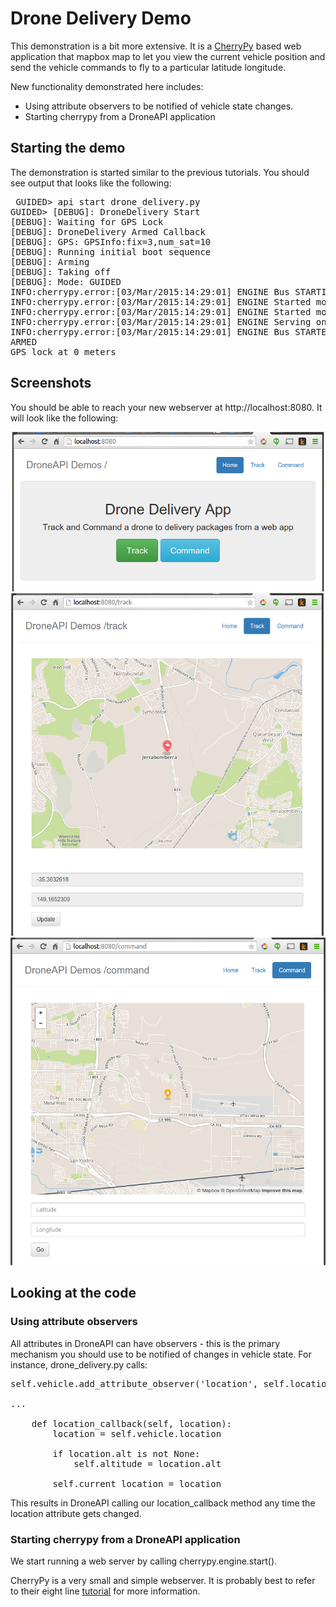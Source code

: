 

# Drone Delivery Demo

This demonstration is a bit more extensive.  It is a [CherryPy](http://www.cherrypy.org) based web application that mapbox map to let you view the current vehicle position and send the vehicle commands to fly to a particular latitude longitude.

New functionality demonstrated here includes:
* Using attribute observers to be notified of vehicle state changes.
* Starting cherrypy from a DroneAPI application

## Starting the demo

The demonstration is started similar to the previous tutorials.  You should see output that looks like the following:

<pre>
 GUIDED> api start drone_delivery.py
GUIDED> [DEBUG]: DroneDelivery Start
[DEBUG]: Waiting for GPS Lock
[DEBUG]: DroneDelivery Armed Callback
[DEBUG]: GPS: GPSInfo:fix=3,num_sat=10
[DEBUG]: Running initial boot sequence
[DEBUG]: Arming
[DEBUG]: Taking off
[DEBUG]: Mode: GUIDED
INFO:cherrypy.error:[03/Mar/2015:14:29:01] ENGINE Bus STARTING
INFO:cherrypy.error:[03/Mar/2015:14:29:01] ENGINE Started monitor thread '_TimeoutMonitor'.
INFO:cherrypy.error:[03/Mar/2015:14:29:01] ENGINE Started monitor thread 'Autoreloader'.
INFO:cherrypy.error:[03/Mar/2015:14:29:01] ENGINE Serving on http://0.0.0.0:8080
INFO:cherrypy.error:[03/Mar/2015:14:29:01] ENGINE Bus STARTED
ARMED
GPS lock at 0 meters
</pre>

## Screenshots

You should be able to reach your new webserver at http://localhost:8080.  It will look like  the following:

![splash screen](drone-delivery-splash.png "Startup spash screen")
![tracking scren screen](drone-delivery-track.png "The tracking screen")
![command screen](drone-delivery-command.png "The command screen")

## Looking at the code

### Using attribute observers

All attributes in DroneAPI can have observers - this is the primary mechanism you should use to be notified of changes in vehicle state.  For instance, drone_delivery.py calls:

<pre>
self.vehicle.add_attribute_observer('location', self.location_callback)

...

    def location_callback(self, location):
        location = self.vehicle.location

        if location.alt is not None:
            self.altitude = location.alt

        self.current_location = location
</pre>

This results in DroneAPI calling our location_callback method any time the location attribute gets changed.

### Starting cherrypy from a DroneAPI application

We start running a web server by calling cherrypy.engine.start().

CherryPy is a very small and simple webserver.  It is probably best to refer to their eight line [tutorial](http://www.cherrypy.org/) for more information.

